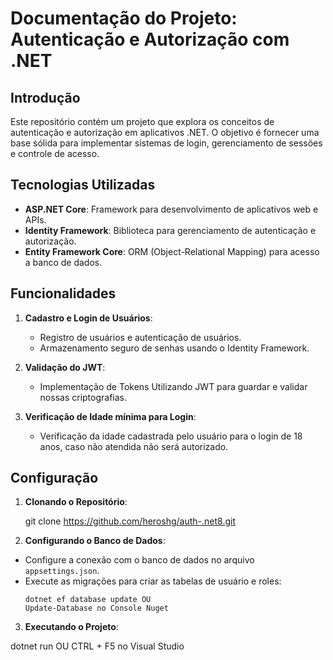 # Documentação do Projeto: Autenticação e Autorização com .NET

## Introdução
Este repositório contém um projeto que explora os conceitos de autenticação e autorização em aplicativos .NET. O objetivo é fornecer uma base sólida para implementar sistemas de login, gerenciamento de sessões e controle de acesso.

## Tecnologias Utilizadas
- **ASP.NET Core**: Framework para desenvolvimento de aplicativos web e APIs.
- **Identity Framework**: Biblioteca para gerenciamento de autenticação e autorização.
- **Entity Framework Core**: ORM (Object-Relational Mapping) para acesso a banco de dados.

## Funcionalidades
1. **Cadastro e Login de Usuários**:
   - Registro de usuários e autenticação de usuários.
   - Armazenamento seguro de senhas usando o Identity Framework.

2. **Validação do JWT**:
   - Implementação de Tokens Utilizando JWT para guardar e validar nossas criptografias.

3. **Verificação de Idade mínima para Login**:
   - Verificação da idade cadastrada pelo usuário para o login de 18 anos, caso não atendida não será autorizado.

## Configuração
1. **Clonando o Repositório**:

   git clone https://github.com/heroshg/auth-.net8.git


2. **Configurando o Banco de Dados**:
- Configure a conexão com o banco de dados no arquivo `appsettings.json`.
- Execute as migrações para criar as tabelas de usuário e roles:
  ```
  dotnet ef database update OU
  Update-Database no Console Nuget
  ```

3. **Executando o Projeto**:

dotnet run OU
CTRL + F5 no Visual Studio

